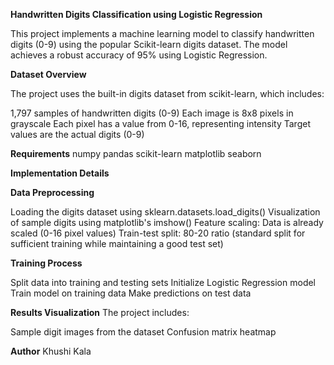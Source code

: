 **Handwritten Digits Classification using Logistic Regression**

This project implements a machine learning model to classify handwritten digits (0-9) using the popular Scikit-learn digits dataset. The model achieves a robust accuracy of 95% using Logistic Regression.

**Dataset Overview**

The project uses the built-in digits dataset from scikit-learn, which includes:

1,797 samples of handwritten digits (0-9)
Each image is 8x8 pixels in grayscale
Each pixel has a value from 0-16, representing intensity
Target values are the actual digits (0-9)

**Requirements**
numpy
pandas
scikit-learn
matplotlib
seaborn

**Implementation Details**

**Data Preprocessing**

Loading the digits dataset using sklearn.datasets.load_digits()
Visualization of sample digits using matplotlib's imshow()
Feature scaling: Data is already scaled (0-16 pixel values)
Train-test split: 80-20 ratio (standard split for sufficient training while maintaining a good test set)

**Training Process**

Split data into training and testing sets
Initialize Logistic Regression model
Train model on training data
Make predictions on test data

**Results Visualization**
The project includes:

Sample digit images from the dataset
Confusion matrix heatmap

**Author**
Khushi Kala